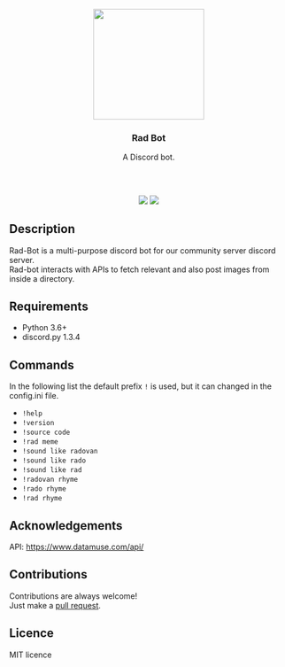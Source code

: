 <p align="center">
<img src="https://i.imgur.com/0yCFP1z.png" height="200px" width="200px"/>
<br/>
<h3 align="center">Rad Bot</h3>
<p align="center">A Discord bot.</p>
<h2></h2>
</p>

<br />
<p align="center">
<a href="../../issues"><img src="https://img.shields.io/github/issues/aminbeigi/Rad-Bot.svg?style=flat-square" /></a>
<a href="../../pulls"><img src="https://img.shields.io/github/issues-pr/aminbeigi/Rad-Bot.svg?style=flat-square" /></a> 
</p>

## Description
Rad-Bot is a multi-purpose discord bot for our community server discord server.  
Rad-bot interacts with APIs to fetch relevant and also post images from inside a directory.

## Requirements
* Python 3.6+
* discord.py 1.3.4

## Commands
In the following list the default prefix `!` is used, but it can changed in the config.ini file.
* `!help`
* `!version`
* `!source code`
* `!rad meme`
* `!sound like radovan`
* `!sound like rado`
* `!sound like rad`
* `!radovan rhyme`
* `!rado rhyme`
* `!rad rhyme`

## Acknowledgements
API: https://www.datamuse.com/api/

## Contributions
Contributions are always welcome!  
Just make a [pull request](../../pulls).

## Licence
MIT licence

